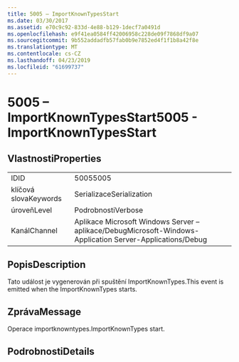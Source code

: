 ```yaml
---
title: 5005 – ImportKnownTypesStart
ms.date: 03/30/2017
ms.assetid: e70c9c92-833d-4e88-b129-1decf7a0491d
ms.openlocfilehash: e9f41ea0584ff42006958c228de09f7868df9a07
ms.sourcegitcommit: 9b552addadfb57fab0b9e7852ed4f1f1b8a42f8e
ms.translationtype: MT
ms.contentlocale: cs-CZ
ms.lasthandoff: 04/23/2019
ms.locfileid: "61699737"
---
```

# <a name="5005---importknowntypesstart"></a><span data-ttu-id="99d41-102">5005 – ImportKnownTypesStart</span><span class="sxs-lookup"><span data-stu-id="99d41-102">5005 - ImportKnownTypesStart</span></span>
## <a name="properties"></a><span data-ttu-id="99d41-103">Vlastnosti</span><span class="sxs-lookup"><span data-stu-id="99d41-103">Properties</span></span>  
  
|||  
|-|-|  
|<span data-ttu-id="99d41-104">ID</span><span class="sxs-lookup"><span data-stu-id="99d41-104">ID</span></span>|<span data-ttu-id="99d41-105">5005</span><span class="sxs-lookup"><span data-stu-id="99d41-105">5005</span></span>|  
|<span data-ttu-id="99d41-106">klíčová slova</span><span class="sxs-lookup"><span data-stu-id="99d41-106">Keywords</span></span>|<span data-ttu-id="99d41-107">Serializace</span><span class="sxs-lookup"><span data-stu-id="99d41-107">Serialization</span></span>|  
|<span data-ttu-id="99d41-108">úroveň</span><span class="sxs-lookup"><span data-stu-id="99d41-108">Level</span></span>|<span data-ttu-id="99d41-109">Podrobnosti</span><span class="sxs-lookup"><span data-stu-id="99d41-109">Verbose</span></span>|  
|<span data-ttu-id="99d41-110">Kanál</span><span class="sxs-lookup"><span data-stu-id="99d41-110">Channel</span></span>|<span data-ttu-id="99d41-111">Aplikace Microsoft Windows Server – aplikace/Debug</span><span class="sxs-lookup"><span data-stu-id="99d41-111">Microsoft-Windows-Application Server-Applications/Debug</span></span>|  
  
## <a name="description"></a><span data-ttu-id="99d41-112">Popis</span><span class="sxs-lookup"><span data-stu-id="99d41-112">Description</span></span>  
 <span data-ttu-id="99d41-113">Tato událost je vygenerován při spuštění ImportKnownTypes.</span><span class="sxs-lookup"><span data-stu-id="99d41-113">This event is emitted when the ImportKnownTypes starts.</span></span>  
  
## <a name="message"></a><span data-ttu-id="99d41-114">Zpráva</span><span class="sxs-lookup"><span data-stu-id="99d41-114">Message</span></span>  
 <span data-ttu-id="99d41-115">Operace importknowntypes.</span><span class="sxs-lookup"><span data-stu-id="99d41-115">ImportKnownTypes start.</span></span>  
  
## <a name="details"></a><span data-ttu-id="99d41-116">Podrobnosti</span><span class="sxs-lookup"><span data-stu-id="99d41-116">Details</span></span>
